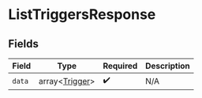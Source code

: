 # ListTriggersResponse


## Fields

| Field                                            | Type                                             | Required                                         | Description                                      |
| ------------------------------------------------ | ------------------------------------------------ | ------------------------------------------------ | ------------------------------------------------ |
| `data`                                           | array<[Trigger](../../models/shared/Trigger.md)> | :heavy_check_mark:                               | N/A                                              |